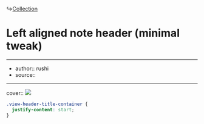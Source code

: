 ↪[Collection](Collection.md)

# Left aligned note header (minimal tweak)

---

- author:: rushi
- source::

---

cover:: ![](https://i.imgur.com/pyjIskI.png)

```css
.view-header-title-container {
  justify-content: start;
}
```
